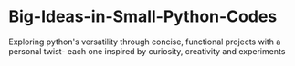 # Big-Ideas-in-Small-Python-Codes
Exploring python's versatility through concise, functional projects with a personal twist- each one inspired by curiosity, creativity and experiments

